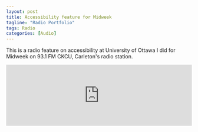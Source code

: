 ```yaml
---
layout: post
title: Accessibility feature for Midweek 
tagline: "Radio Portfolio"
tags: Radio
categories: [Audio]
---
```


This is a radio feature on accessibility at University of Ottawa I did for Midweek on 93.1 FM CKCU, Carleton's radio station.

<iframe width="100%" height="166" scrolling="no" frameborder="no" src="https://w.soundcloud.com/player/?url=https%3A//api.soundcloud.com/tracks/171510421&amp;color=ff5500&amp;auto_play=false&amp;hide_related=false&amp;show_comments=true&amp;show_user=true&amp;show_reposts=false"></iframe>

